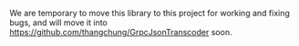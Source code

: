 We are temporary to move this library to this project for working and fixing bugs, and will move it into https://github.com/thangchung/GrpcJsonTranscoder soon.